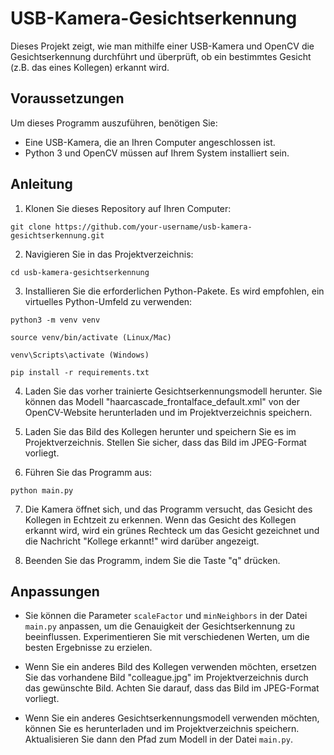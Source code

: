 # USB-Kamera-Gesichtserkennung

Dieses Projekt zeigt, wie man mithilfe einer USB-Kamera und OpenCV die Gesichtserkennung durchführt und überprüft, ob ein bestimmtes Gesicht (z.B. das eines Kollegen) erkannt wird.

## Voraussetzungen

Um dieses Programm auszuführen, benötigen Sie:

- Eine USB-Kamera, die an Ihren Computer angeschlossen ist.
- Python 3 und OpenCV müssen auf Ihrem System installiert sein.

## Anleitung

1. Klonen Sie dieses Repository auf Ihren Computer:

```
git clone https://github.com/your-username/usb-kamera-gesichtserkennung.git
```


2. Navigieren Sie in das Projektverzeichnis:

```
cd usb-kamera-gesichtserkennung
```


3. Installieren Sie die erforderlichen Python-Pakete. Es wird empfohlen, ein virtuelles Python-Umfeld zu verwenden:

```
python3 -m venv venv
```
```
source venv/bin/activate (Linux/Mac)
```
```
venv\Scripts\activate (Windows)
```
```
pip install -r requirements.txt
```

4. Laden Sie das vorher trainierte Gesichtserkennungsmodell herunter. Sie können das Modell "haarcascade_frontalface_default.xml" von der OpenCV-Website herunterladen und im Projektverzeichnis speichern.

5. Laden Sie das Bild des Kollegen herunter und speichern Sie es im Projektverzeichnis. Stellen Sie sicher, dass das Bild im JPEG-Format vorliegt.

6. Führen Sie das Programm aus:
```
python main.py
```

7. Die Kamera öffnet sich, und das Programm versucht, das Gesicht des Kollegen in Echtzeit zu erkennen. Wenn das Gesicht des Kollegen erkannt wird, wird ein grünes Rechteck um das Gesicht gezeichnet und die Nachricht "Kollege erkannt!" wird darüber angezeigt.

8. Beenden Sie das Programm, indem Sie die Taste "q" drücken.

## Anpassungen

- Sie können die Parameter `scaleFactor` und `minNeighbors` in der Datei `main.py` anpassen, um die Genauigkeit der Gesichtserkennung zu beeinflussen. Experimentieren Sie mit verschiedenen Werten, um die besten Ergebnisse zu erzielen.

- Wenn Sie ein anderes Bild des Kollegen verwenden möchten, ersetzen Sie das vorhandene Bild "colleague.jpg" im Projektverzeichnis durch das gewünschte Bild. Achten Sie darauf, dass das Bild im JPEG-Format vorliegt.

- Wenn Sie ein anderes Gesichtserkennungsmodell verwenden möchten, können Sie es herunterladen und im Projektverzeichnis speichern. Aktualisieren Sie dann den Pfad zum Modell in der Datei `main.py`.
